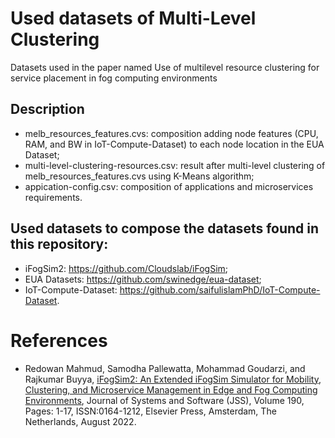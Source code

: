 # Used datasets of Multi-Level Clustering 

Datasets used in the paper named Use of multilevel resource clustering for service placement in fog computing environments

## Description
 - melb_resources_features.cvs: composition adding node features (CPU, RAM, and BW in IoT-Compute-Dataset) to each node location in the EUA Dataset;
 - multi-level-clustering-resources.csv: result after multi-level clustering of melb_resources_features.cvs using K-Means algorithm;
 - appication-config.csv: composition of applications and microservices requirements.

## Used datasets to compose the datasets found in this repository:
 - iFogSim2: https://github.com/Cloudslab/iFogSim;
 - EUA Datasets: https://github.com/swinedge/eua-dataset;
 - IoT-Compute-Dataset: https://github.com/saifulislamPhD/IoT-Compute-Dataset.


# References
 * Redowan Mahmud, Samodha Pallewatta, Mohammad Goudarzi, and Rajkumar Buyya, <A href="https://arxiv.org/abs/2109.05636">iFogSim2: An Extended iFogSim Simulator for Mobility, Clustering, and Microservice Management in Edge and Fog Computing Environments</A>, Journal of Systems and Software (JSS), Volume 190, Pages: 1-17, ISSN:0164-1212, Elsevier Press, Amsterdam, The Netherlands, August 2022.
